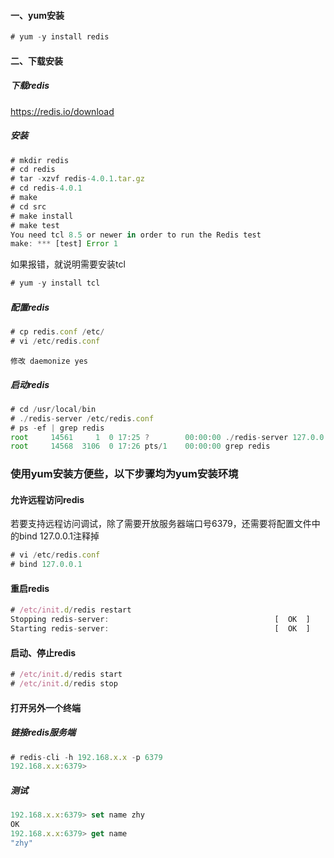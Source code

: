 #### 一、yum安装

~~~javascript
# yum -y install redis
~~~

#### 二、下载安装

##### 下载redis
https://redis.io/download

##### 安装
~~~javascript
# mkdir redis
# cd redis
# tar -xzvf redis-4.0.1.tar.gz
# cd redis-4.0.1
# make
# cd src
# make install
# make test
You need tcl 8.5 or newer in order to run the Redis test
make: *** [test] Error 1
~~~

如果报错，就说明需要安装tcl
~~~javascript
# yum -y install tcl
~~~

##### 配置redis

~~~javascript
# cp redis.conf /etc/
# vi /etc/redis.conf
~~~

~~~
修改 daemonize yes
~~~

##### 启动redis

~~~javascript
# cd /usr/local/bin
# ./redis-server /etc/redis.conf
# ps -ef | grep redis
root     14561     1  0 17:25 ?        00:00:00 ./redis-server 127.0.0.1:6379 
root     14568  3106  0 17:26 pts/1    00:00:00 grep redis
~~~

### 使用yum安装方便些，以下步骤均为yum安装环境

#### 允许远程访问redis
若要支持远程访问调试，除了需要开放服务器端口号6379，还需要将配置文件中的bind 127.0.0.1注释掉

~~~javascript
# vi /etc/redis.conf
# bind 127.0.0.1
~~~

#### 重启redis

~~~javascript
# /etc/init.d/redis restart
Stopping redis-server:                                     [  OK  ]
Starting redis-server:                                     [  OK  ]
~~~

#### 启动、停止redis

~~~javascript
# /etc/init.d/redis start
# /etc/init.d/redis stop
~~~

#### 打开另外一个终端

##### 链接redis服务端

~~~javascript
# redis-cli -h 192.168.x.x -p 6379
192.168.x.x:6379>
~~~

##### 测试

~~~javascript
192.168.x.x:6379> set name zhy
OK
192.168.x.x:6379> get name
"zhy"
~~~